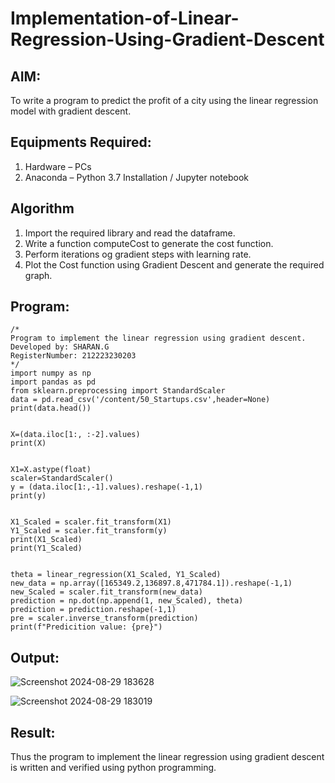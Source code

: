 # Implementation-of-Linear-Regression-Using-Gradient-Descent


## AIM:
To write a program to predict the profit of a city using the linear regression model with gradient descent.

## Equipments Required:
1. Hardware – PCs
2. Anaconda – Python 3.7 Installation / Jupyter notebook

## Algorithm
1. Import the required library and read the dataframe.
2. Write a function computeCost to generate the cost function.
3. Perform iterations og gradient steps with learning rate.
4. Plot the Cost function using Gradient Descent and generate the required graph.

## Program:
```
/*
Program to implement the linear regression using gradient descent.
Developed by: SHARAN.G
RegisterNumber: 212223230203
*/
import numpy as np
import pandas as pd
from sklearn.preprocessing import StandardScaler
data = pd.read_csv('/content/50_Startups.csv',header=None)
print(data.head())


X=(data.iloc[1:, :-2].values)
print(X)


X1=X.astype(float)
scaler=StandardScaler()
y = (data.iloc[1:,-1].values).reshape(-1,1)
print(y)


X1_Scaled = scaler.fit_transform(X1)
Y1_Scaled = scaler.fit_transform(y)
print(X1_Scaled)
print(Y1_Scaled)


theta = linear_regression(X1_Scaled, Y1_Scaled)
new_data = np.array([165349.2,136897.8,471784.1]).reshape(-1,1)
new_Scaled = scaler.fit_transform(new_data)
prediction = np.dot(np.append(1, new_Scaled), theta)
prediction = prediction.reshape(-1,1)
pre = scaler.inverse_transform(prediction)
print(f"Predicition value: {pre}") 

```

## Output:

![Screenshot 2024-08-29 183628](https://github.com/user-attachments/assets/a6757808-d2b5-43e7-84df-7d905921efa9)

![Screenshot 2024-08-29 183019](https://github.com/user-attachments/assets/fecd0007-9351-4a0c-8df1-dc9ce935a2cd)



## Result:
Thus the program to implement the linear regression using gradient descent is written and verified using python programming.
